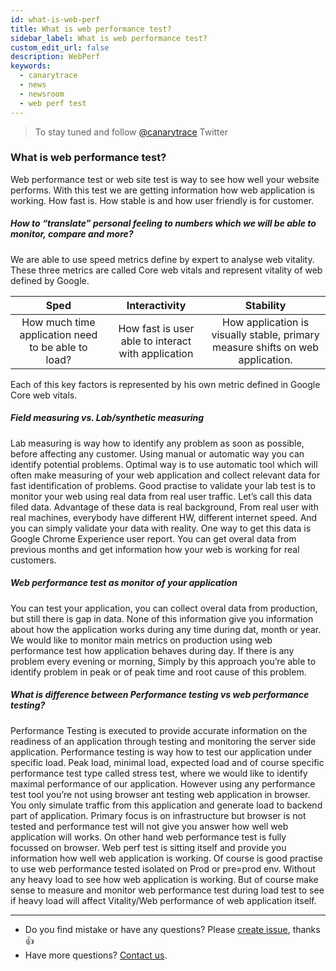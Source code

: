 ```yaml
---
id: what-is-web-perf
title: What is web performance test?
sidebar_label: What is web performance test?
custom_edit_url: false
description: WebPerf
keywords:
  - canarytrace
  - news
  - newsroom
  - web perf test
---
```


> To stay tuned and follow [@canarytrace](https://twitter.com/canarytrace) Twitter

### What is web performance test?

Web performance test or web site test is way to see how well your website performs. With this test we are getting information how web application is working. How fast is. How stable is and how user friendly is for customer.

##### How to “translate” personal feeling to numbers which we will be able to monitor, compare and more?

We are able to use speed metrics define by expert to analyse web vitality. These three metrics are called Core web vitals and represent vitality of web defined by Google.

| Sped          | Interactivity | Stability |
| :-------------: |:-------------:| :-----:|
| How much time application need to be able to load?    | How fast is user able to interact with application| How application is visually stable, primary measure shifts on web application. |

Each of this key factors is represented by his own metric defined in Google Core web vitals.

##### Field measuring vs. Lab/synthetic measuring

Lab measuring is way how to identify any problem as soon as possible, before affecting any customer. Using manual or automatic way you can identify potential problems. Optimal way is to use automatic tool which will often make measuring of your web application and collect relevant data for fast identification of problems. Good practise to validate your lab test is to monitor your web using real data from real user traffic. Let’s call this data filed data. Advantage of these data is real background, From real user with real machines, everybody have different HW, different internet speed. And you can simply validate your data with reality. One way to get this data is Google Chrome Experience user report. You can get overal data from previous months and get information how your web is working for real customers.

##### Web performance test as monitor of your application

You can test your application, you can collect overal data from production, but still there is gap in data. None of this information give you information about how the application works during any time during dat, month or year. We would like to monitor main metrics on production using web performance test how application behaves during day. If there is any problem every evening or morning, Simply by this approach you’re able to identify problem in peak or of peak time and root 
cause of this problem. 

##### What is difference between Performance testing vs web performance testing?

Performance Testing is executed to provide accurate information on the readiness of an application through testing and monitoring the server side application. Performance testing is way how to test our application under specific load. Peak load, minimal load, expected load and of course specific performance test type called stress test, where we would like to identify maximal performance of our application. However using any performance test tool you’re not using browser ant testing web application in browser. You only simulate traffic from this application and generate load to backend part of application. Primary focus is on infrastructure but browser is not tested and performance test will not give you answer how well web application will works. On other hand web performance test is fully focussed on browser. Web perf test is sitting itself and provide you information how well web application is working. Of course is good practise to use web performance tested isolated on Prod or pre=prod env. Without any heavy load to see how web application is working. But of course make sense to measure and monitor web performance test during load test to see if heavy load will affect Vitality/Web performance of web application itself.

---

- Do you find mistake or have any questions? Please [create issue](https://github.com/canarytrace/documentation/issues/new/choose), thanks 👍
- Have more questions? [Contact us](/docs/support/contactus).

